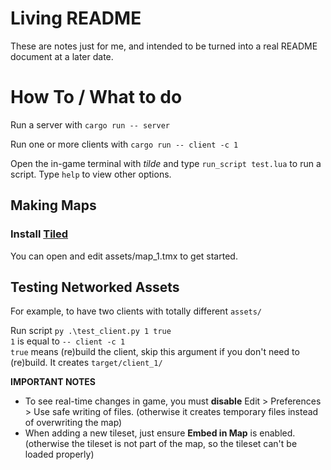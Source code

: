 # Living README

These are notes just for me, and intended to be turned into a real README document at a later date.

# How To / What to do

Run a server with `cargo run -- server`

Run one or more clients with `cargo run -- client -c 1`

Open the in-game terminal with *tilde* and type `run_script test.lua` to run a script. Type `help` to view other options.

## Making Maps

### Install [Tiled](https://www.mapeditor.org/)

You can open and edit assets/map_1.tmx to get started.<br>

## Testing Networked Assets

For example, to have two clients with totally different `assets/`

Run script `py .\test_client.py 1 true`
<br/>
`1` is equal to `-- client -c 1`
<br/>
`true` means (re)build the client, skip this argument if you don't need to (re)build. It creates `target/client_1/`

**IMPORTANT NOTES**
- To see real-time changes in game, you must **disable** Edit > Preferences > Use safe writing of files. (otherwise it creates temporary files instead of overwriting the map)
- When adding a new tileset, just ensure **Embed in Map** is enabled. (otherwise the tileset is not part of the map, so the tileset can't be loaded properly)